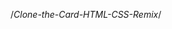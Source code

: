 /*Clone-the-Card-HTML-CSS-Remix*/
<!DOCTYPE html>
<html lang="en">

<head>
    <meta charset="UTF-8">
    <meta name="viewport" content="width=device-width, initial-scale=1.0">
    <title>Amazon.in: Samsung S25 Ultra 5G</title>
    <style>
        /* font imported through google fonts */
        @import url('https://fonts.googleapis.com/css2?family=Baloo+2:wght@400..800&family=Baloo+Bhai+2:wght@400..800&display=swap');

        body {
            background-color: black;
            margin: 0;
            font-family: "Baloo Bhai 2", sans-serif;
        }

        .main {
            display: flex;
            flex-wrap: wrap;
            align-items: flex-start;
            justify-content: center;
            margin: 20px;
            gap: 20px;

        }

        .phone {
            background-color: whitesmoke;
            width: 200px;
            height: 395px;
            border-top-left-radius: 4px;
            border-bottom-left-radius: 4px;
            text-align: center;
            padding: 20px 0;
            position: relative;
            left: 20px;
        }

        .phone img {
            max-width: 90%;
            height: auto;
            position: relative;
            top: 90px;
        }

        .content {
            background-color: rgb(254, 253, 253);
            padding: 15px;
            border-top-right-radius: 4px;
            border-bottom-right-radius: 4px;
            width: 100%;
            max-width: 600px;
            line-height: 1.3;
            box-shadow: 0 2px 10px rgba(0, 0, 0, 0.1);
        }

        .star {
            font-size: 20px;
            color: rgb(228, 106, 7);
            margin-top: 10px;
        }

        .rating {
            font-size: medium;
            color: rgb(27, 132, 185);
            font-family: 'Segoe UI', Tahoma, Geneva, Verdana, sans-serif;
            cursor: pointer;
        }

        .cost {
            margin-top: 10px;
            font-size: xx-large;
            font-weight: 450;
            font-family: 'Segoe UI', Tahoma, Geneva, Verdana, sans-serif;
        }

        /*styling for Discount text */
        .off {
            font-family: 'Segoe UI', Tahoma, Geneva, Verdana, sans-serif;
            margin-top: 7px;
            color: red;
        }

        .people {
            color: gray;
            font-family: 'Segoe UI', Tahoma, Geneva, Verdana, sans-serif;
            margin-top: 5px;
        }

        .delivery {
            margin-top: 15px;
        }

        .cart {
            background-color: rgb(255, 208, 0);
            border: 2px solid rgb(255, 208, 0);
            border-radius: 20px;
            padding: 8px;
            text-align: center;
            width: 97px;
            margin-top: 20px;
            cursor: pointer;
        }

        .cart:hover {
            background-color: rgb(255, 187, 0);
            width: 100px;
            height: 21px;
        }

        .othercolours {
            margin-top: 15px;
            color: rgb(0, 100, 109);
            text-decoration: underline;
            cursor: pointer;
        }

        .othercolours p:hover {
            color: rgb(0, 59, 65);
        }

         /* Media Queries for responsiveness */
        @media (max-width: 768px) {
            .content {
                width: 90%;
                font-size: 14px;
            }

            .cart {
                width: 100px;
            }
        }

        /* Mobile view adjustments */

        @media (max-width: 888px) {
            .main {
                flex-direction: column;
                align-items: center;
                margin: 10px;
            }

            .phone {
                width: 90%;
                position: relative;
                top: 20px;
                border-bottom-left-radius: 0px;
                border-bottom-right-radius: 0px;
                width: 400px;

            }

            .content {
                width: 95%;
                position: relative;
                left: 21px;
            }

            .star {
                font-size: 18px;
            }

            .cost {
                font-size: large;
            }

            .cart {
                width: 90px;
            }
        }
    </style>
</head>

<body>
    <div class="main">
        <!-- Phone image container -->
        <div class="phone">
            <img src="S25ultra.png" alt="Samsung Galaxy S25 Ultra">
        </div>
        <!-- Product content container -->
        <div class="content">
            <p>Samsung Galaxy S25 Ultra 5G Smartphone with Galaxy AI (Titanium Black, 12 GB RAM, 512 GB Storage),
                Titanium Frame, Snapdragon 8 Elite, 200MP Camera With Provisual...</p>
            <!-- Star rating -->
            <div class="star">
                ★★★★★ <span class="rating">241</span>
            </div>
            <!-- Purchase info -->
            <div class="people">
                100+ bought in the past month
            </div>
            <!-- Cost and discount -->
            <div class="cost">
                ₹1,29,999
            </div>
            <div class="off">
                (8% off)
            </div>
            <div class="people">
                Save extra with No Cost EMI
            </div>
            <!-- Delivery info -->
            <div class="delivery">
                FREE delivery <strong>Thu, 3 Jul</strong>
            </div>
            <div class="people">
                Service: Installation
            </div>
            <!-- Add to Cart button -->
            <div class="cart">
                Add to Cart
            </div>
            <!-- Other colors link -->
            <div class="othercolours">
                <p>+5 other colors/patterns</p>
            </div>
        </div>
    </div>
</body>

</html>
